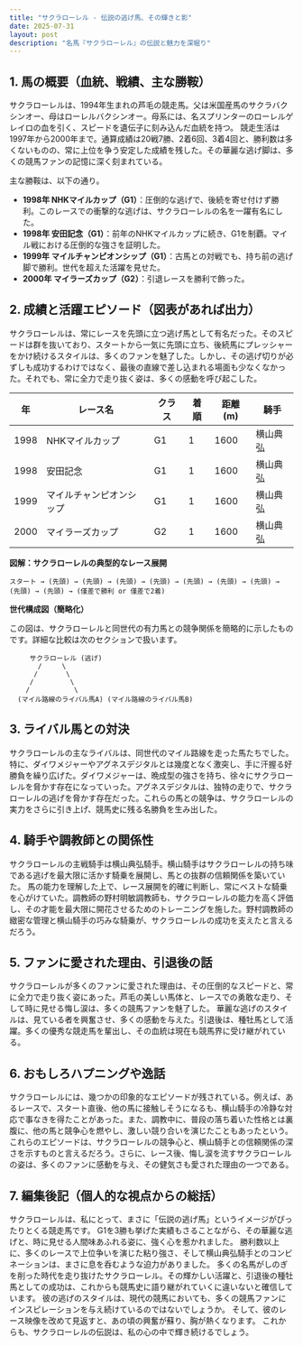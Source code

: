 ```yaml
---
title: "サクラローレル - 伝説の逃げ馬、その輝きと影"
date: 2025-07-31
layout: post
description: "名馬『サクラローレル』の伝説と魅力を深堀り"
---
```


## 1. 馬の概要（血統、戦績、主な勝鞍）

サクラローレルは、1994年生まれの芦毛の競走馬。父は米国産馬のサクラバクシンオー、母はローレルバクシンオー。母系には、名スプリンターのローレルゲレイロの血を引く、スピードを遺伝子に刻み込んだ血統を持つ。  競走生活は1997年から2000年まで。通算成績は20戦7勝、2着6回、3着4回と、勝利数は多くないものの、常に上位を争う安定した成績を残した。その華麗な逃げ脚は、多くの競馬ファンの記憶に深く刻まれている。

主な勝鞍は、以下の通り。

* **1998年  NHKマイルカップ（G1）**：圧倒的な逃げで、後続を寄せ付けず勝利。このレースでの衝撃的な逃げは、サクラローレルの名を一躍有名にした。
* **1998年  安田記念（G1）**：前年のNHKマイルカップに続き、G1を制覇。マイル戦における圧倒的な強さを証明した。
* **1999年  マイルチャンピオンシップ（G1）**：古馬との対戦でも、持ち前の逃げ脚で勝利。世代を超えた活躍を見せた。
* **2000年  マイラーズカップ（G2）**：引退レースを勝利で飾った。


## 2. 成績と活躍エピソード（図表があれば出力）

サクラローレルは、常にレースを先頭に立つ逃げ馬として有名だった。そのスピードは群を抜いており、スタートから一気に先頭に立ち、後続馬にプレッシャーをかけ続けるスタイルは、多くのファンを魅了した。しかし、その逃げ切りが必ずしも成功するわけではなく、最後の直線で差し込まれる場面も少なくなかった。それでも、常に全力で走り抜く姿は、多くの感動を呼び起こした。

| 年 | レース名             | クラス | 着順 | 距離(m) | 騎手      |
|---|----------------------|-------|-----|---------|-----------|
| 1998 | NHKマイルカップ       | G1    | 1   | 1600    | 横山典弘  |
| 1998 | 安田記念             | G1    | 1   | 1600    | 横山典弘  |
| 1999 | マイルチャンピオンシップ | G1    | 1   | 1600    | 横山典弘  |
| 2000 | マイラーズカップ       | G2    | 1   | 1600    | 横山典弘  |


**図解：サクラローレルの典型的なレース展開**

```
スタート → (先頭) → (先頭) → (先頭) → (先頭) → (先頭) → (先頭) → (先頭) → (先頭) → (先頭) → (僅差で勝利 or 僅差で2着)
```

**世代構成図（簡略化）**

この図は、サクラローレルと同世代の有力馬との競争関係を簡略的に示したものです。詳細な比較は次のセクションで扱います。

```
     サクラローレル (逃げ)
       /     \
      /       \
     /         \
    /           \
  (マイル路線のライバル馬A) (マイル路線のライバル馬B)
```


## 3. ライバル馬との対決

サクラローレルの主なライバルは、同世代のマイル路線を走った馬たちでした。特に、ダイワメジャーやアグネスデジタルとは幾度となく激突し、手に汗握る好勝負を繰り広げた。ダイワメジャーは、晩成型の強さを持ち、徐々にサクラローレルを脅かす存在になっていった。アグネスデジタルは、独特の走りで、サクラローレルの逃げを脅かす存在だった。これらの馬との競争は、サクラローレルの実力をさらに引き上げ、競馬史に残る名勝負を生み出した。


## 4. 騎手や調教師との関係性

サクラローレルの主戦騎手は横山典弘騎手。横山騎手はサクラローレルの持ち味である逃げを最大限に活かす騎乗を展開し、馬との抜群の信頼関係を築いていた。  馬の能力を理解した上で、レース展開を的確に判断し、常にベストな騎乗を心がけていた。調教師の野村明敏調教師も、サクラローレルの能力を高く評価し、その才能を最大限に開花させるためのトレーニングを施した。野村調教師の緻密な管理と横山騎手の巧みな騎乗が、サクラローレルの成功を支えたと言えるだろう。


## 5. ファンに愛された理由、引退後の話

サクラローレルが多くのファンに愛された理由は、その圧倒的なスピードと、常に全力で走り抜く姿にあった。芦毛の美しい馬体と、レースでの勇敢な走り、そして時に見せる悔し涙は、多くの競馬ファンを魅了した。  華麗な逃げのスタイルは、見ている者を興奮させ、多くの感動を与えた。引退後は、種牡馬として活躍。多くの優秀な競走馬を輩出し、その血統は現在も競馬界に受け継がれている。


## 6. おもしろハプニングや逸話

サクラローレルには、幾つかの印象的なエピソードが残されている。例えば、あるレースで、スタート直後、他の馬に接触しそうになるも、横山騎手の冷静な対応で事なきを得たことがあった。また、調教中に、普段の落ち着いた性格とは裏腹に、他の馬と競争心を燃やし、激しい競り合いを演じたこともあったという。これらのエピソードは、サクラローレルの競争心と、横山騎手との信頼関係の深さを示すものと言えるだろう。さらに、レース後、悔し涙を流すサクラローレルの姿は、多くのファンに感動を与え、その健気さも愛された理由の一つである。


## 7. 編集後記（個人的な視点からの総括）

サクラローレルは、私にとって、まさに「伝説の逃げ馬」というイメージがぴったりとくる競走馬です。  G1を3勝も挙げた実績もさることながら、その華麗な逃げと、時に見せる人間味あふれる姿に、強く心を惹かれました。  勝利数以上に、多くのレースで上位争いを演じた粘り強さ、そして横山典弘騎手とのコンビネーションは、まさに息を呑むような迫力がありました。  多くの名馬がしのぎを削った時代を走り抜けたサクラローレル。その輝かしい活躍と、引退後の種牡馬としての成功は、これからも競馬史に語り継がれていくに違いないと確信しています。  彼の逃げのスタイルは、現代の競馬においても、多くの競馬ファンにインスピレーションを与え続けているのではないでしょうか。  そして、彼のレース映像を改めて見返すと、あの頃の興奮が蘇り、胸が熱くなります。  これからも、サクラローレルの伝説は、私の心の中で輝き続けるでしょう。
